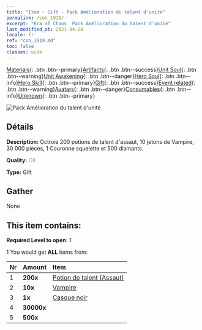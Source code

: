 ```yaml
---
title: "Item - Gift - Pack Amélioration du talent d'unité"
permalink: /con_1919/
excerpt: "Era of Chaos  Pack Amélioration du talent d'unité"
last_modified_at: 2021-04-28
locale: fr
ref: "con_1919.md"
toc: false
classes: wide
---
```

 [Materials](/ItemsFR/){: .btn .btn--primary}[Artifacts](/ItemsFR/Artifacts/){: .btn .btn--success}[Unit Soul](/ItemsFR/UnitSoul/){: .btn .btn--warning}[Unit Awakening](/ItemsFR/UnitAwakening/){: .btn .btn--danger}[Hero Soul](/ItemsFR/HeroSoul/){: .btn .btn--info}[Hero Skill](/ItemsFR/HeroSkill/){: .btn .btn--primary}[Gift](/ItemsFR/Gift/){: .btn .btn--success}[Event related](/ItemsFR/Events/){: .btn .btn--warning}[Avatars](/ItemsFR/Avatars/){: .btn .btn--danger}[Consumables](/ItemsFR/Consumables/){: .btn .btn--info}[Unknown](/ItemsFR/Unknown/){: .btn .btn--primary}

 ![Pack Amélioration du talent d'unité](/images/t/i_907542.png)

## Détails
 **Description:** Octroie 200 potions de talent d'assaut, 10 jetons de Vampire, 30 000 pièces, 1 Couronne squelette et 500 diamants.

 **Quality:** <span style="color: #DA70D6">OK</span>

 **Type:** Gift

## Gather

  None

## This item contains:

 **Required Level to open:** 1

 1 You would get **ALL** items  from:

  | Nr | Amount |     Item    |
  |:---|:-------|:------------|
  | 1 |  **200x** | [Potion de talent (Assaut)](/ItemsFR/con_788/) |  | 
  | 2 |  **10x** | [Vampire](/ItemsFR/unt_211/) |  | 
  | 3 |  **1x** | [Casque noir](/ItemsFR/art_123/) |  | 
  | 4 |  **30000x** | <i class="fas fa-coins"/> |  | 
  | 5 |  **500x** | <i class="fas fa-gem"/> |  | 
